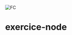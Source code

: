 ![FC](https://user-images.githubusercontent.com/76882345/125252206-6178b700-e2f8-11eb-84eb-d173a9ff4925.png)
# exercice-node
